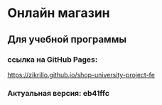 # Онлайн магазин 
## Для учебной программы
### ссылка на GitHub Pages:
https://zikrillo.github.io/shop-university-project-fe

### Актуальная версия: eb41ffc